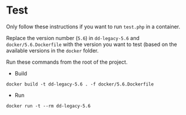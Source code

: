 # Test
Only follow these instructions if you want to run `test.php` in a container.

Replace the version number (`5.6`) in `dd-legacy-5.6` and `docker/5.6.Dockerfile` with the version you want to test (based on the available versions in the `docker` folder.

Run these commands from the root of the project.

- Build
```shell
docker build -t dd-legacy-5.6 . -f docker/5.6.Dockerfile
```

- Run
```shell
docker run -t --rm dd-legacy-5.6
```